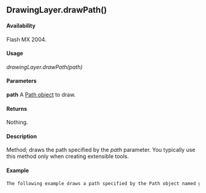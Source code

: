 ## DrawingLayer.drawPath()

#### Availability

Flash MX 2004.

#### Usage

*drawingLayer.drawPath(path)*

#### Parameters

**path** A [Path object](../Path_object/path_summary.md) to draw.

#### Returns

Nothing.

#### Description

Method; draws the path specified by the *path* parameter. You typically use this method only when creating extensible tools.

#### Example

```javascript
The following example draws a path specified by the Path object named gamePath: fl.drawingLayer.drawPath(gamePath);

```
